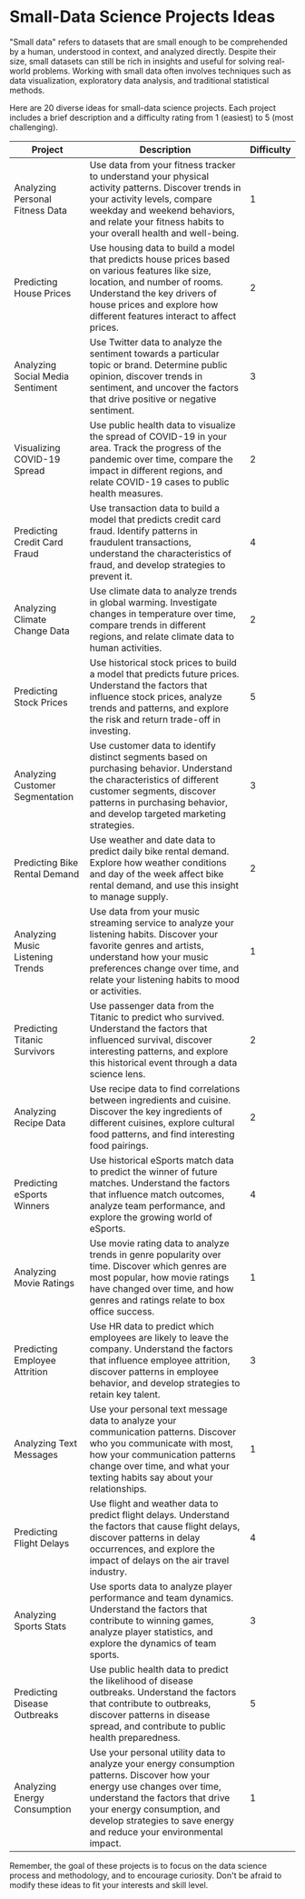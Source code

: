 
# Small-Data Science Projects Ideas

"Small data" refers to datasets that are small enough to be comprehended by a human, understood in context, and analyzed directly. Despite their size, small datasets can still be rich in insights and useful for solving real-world problems. Working with small data often involves techniques such as data visualization, exploratory data analysis, and traditional statistical methods. 

Here are 20 diverse ideas for small-data science projects. Each project includes a brief description and a difficulty rating from 1 (easiest) to 5 (most challenging).

| Project | Description | Difficulty |
|---------|-------------|------------|
| Analyzing Personal Fitness Data | Use data from your fitness tracker to understand your physical activity patterns. Discover trends in your activity levels, compare weekday and weekend behaviors, and relate your fitness habits to your overall health and well-being. | 1 |
| Predicting House Prices | Use housing data to build a model that predicts house prices based on various features like size, location, and number of rooms. Understand the key drivers of house prices and explore how different features interact to affect prices. | 2 |
| Analyzing Social Media Sentiment | Use Twitter data to analyze the sentiment towards a particular topic or brand. Determine public opinion, discover trends in sentiment, and uncover the factors that drive positive or negative sentiment. | 3 |
| Visualizing COVID-19 Spread | Use public health data to visualize the spread of COVID-19 in your area. Track the progress of the pandemic over time, compare the impact in different regions, and relate COVID-19 cases to public health measures. | 2 |
| Predicting Credit Card Fraud | Use transaction data to build a model that predicts credit card fraud. Identify patterns in fraudulent transactions, understand the characteristics of fraud, and develop strategies to prevent it. | 4 |
| Analyzing Climate Change Data | Use climate data to analyze trends in global warming. Investigate changes in temperature over time, compare trends in different regions, and relate climate data to human activities. | 2 |
| Predicting Stock Prices | Use historical stock prices to build a model that predicts future prices. Understand the factors that influence stock prices, analyze trends and patterns, and explore the risk and return trade-off in investing. | 5 |
| Analyzing Customer Segmentation | Use customer data to identify distinct segments based on purchasing behavior. Understand the characteristics of different customer segments, discover patterns in purchasing behavior, and develop targeted marketing strategies. | 3 |
| Predicting Bike Rental Demand | Use weather and date data to predict daily bike rental demand. Explore how weather conditions and day of the week affect bike rental demand, and use this insight to manage supply. | 2 |
| Analyzing Music Listening Trends | Use data from your music streaming service to analyze your listening habits. Discover your favorite genres and artists, understand how your music preferences change over time, and relate your listening habits to mood or activities. | 1 |
| Predicting Titanic Survivors | Use passenger data from the Titanic to predict who survived. Understand the factors that influenced survival, discover interesting patterns, and explore this historical event through a data science lens. | 2 |
| Analyzing Recipe Data | Use recipe data to find correlations between ingredients and cuisine. Discover the key ingredients of different cuisines, explore cultural food patterns, and find interesting food pairings. | 2 |
| Predicting eSports Winners | Use historical eSports match data to predict the winner of future matches. Understand the factors that influence match outcomes, analyze team performance, and explore the growing world of eSports. | 4 |
| Analyzing Movie Ratings | Use movie rating data to analyze trends in genre popularity over time. Discover which genres are most popular, how movie ratings have changed over time, and how genres and ratings relate to box office success. | 1 |
| Predicting Employee Attrition | Use HR data to predict which employees are likely to leave the company. Understand the factors that influence employee attrition, discover patterns in employee behavior, and develop strategies to retain key talent. | 3 |
| Analyzing Text Messages | Use your personal text message data to analyze your communication patterns. Discover who you communicate with most, how your communication patterns change over time, and what your texting habits say about your relationships. | 1 |
| Predicting Flight Delays | Use flight and weather data to predict flight delays. Understand the factors that cause flight delays, discover patterns in delay occurrences, and explore the impact of delays on the air travel industry. | 4 |
| Analyzing Sports Stats | Use sports data to analyze player performance and team dynamics. Understand the factors that contribute to winning games, analyze player statistics, and explore the dynamics of team sports. | 3 |
| Predicting Disease Outbreaks | Use public health data to predict the likelihood of disease outbreaks. Understand the factors that contribute to outbreaks, discover patterns in disease spread, and contribute to public health preparedness. | 5 |
| Analyzing Energy Consumption | Use your personal utility data to analyze your energy consumption patterns. Discover how your energy use changes over time, understand the factors that drive your energy consumption, and develop strategies to save energy and reduce your environmental impact. | 1 |

Remember, the goal of these projects is to focus on the data science process and methodology, and to encourage curiosity. Don't be afraid to modify these ideas to fit your interests and skill level.

